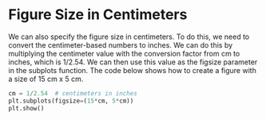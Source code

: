 # Figure Size in Centimeters

We can also specify the figure size in centimeters. To do this, we need to convert the centimeter-based numbers to inches. We can do this by multiplying the centimeter value with the conversion factor from cm to inches, which is 1/2.54. We can then use this value as the figsize parameter in the subplots function. The code below shows how to create a figure with a size of 15 cm x 5 cm.

```python
cm = 1/2.54  # centimeters in inches
plt.subplots(figsize=(15*cm, 5*cm))
plt.show()
```
